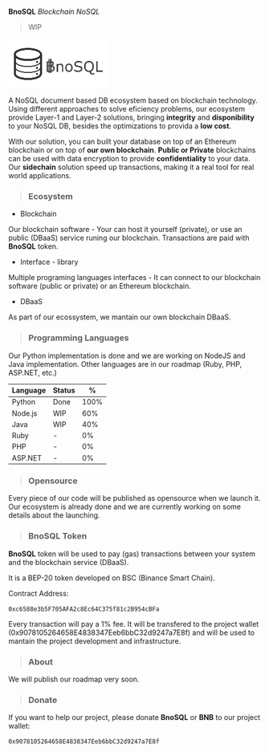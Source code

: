 **BnoSQL**  *Blockchain NoSQL* 
 > WIP


![BnoSQL Logo](https://github.com/bnosql/website/blob/main/BnoSQL2-200-98.png)


A NoSQL document based DB ecosystem based on blockchain technology.
Using different approaches to solve eficiency problems, our ecosystem provide Layer-1 and Layer-2 solutions, bringing **integrity** and **disponibility** to your NoSQL DB, besides the optimizations to provida a **low cost**.

With our solution, you can built your database on top of an Ethereum blockchain or on top of **our own blockchain**.
**Public or Private** blockchains can be used with data encryption to provide  **confidentiality** to your data. 
Our **sidechain** solution speed up transactions, making it a real tool for real world applications.


>### Ecosystem 
- Blockchain

Our blockchain software - Your can host it yourself (private), or use an public (DBaaS) service runing our blockchain. Transactions are paid with **BnoSQL** token.

- Interface - library

Multiple programing languages interfaces - It can connect to our blockchain software (public or private) or an Ethereum blockchain.

- DBaaS

As part of our ecossystem, we mantain our own blockchain DBaaS.

>### Programming Languages

Our Python implementation is done and we are working on NodeJS and Java implementation. Other languages are in our roadmap (Ruby, PHP, ASP.NET, etc.)

|Language| Status | % |
|--|--|--|
| Python | Done | 100%
| Node.js | WIP | 60%
| Java | WIP | 40%
| Ruby | - | 0%
| PHP | - | 0%
| ASP.NET | - | 0%


> ### Opensource
Every piece of our code will be published as opensource when we launch it.
Our ecosystem is already done and we are currently working on some details about the launching. 


>### BnoSQL Token
**BnoSQL** token will be used to pay (gas) transactions between your system and the blockchain service (DBaaS).

It is a BEP-20 token developed on BSC (Binance Smart Chain).

Contract Address:

    0xc6588e3b5F705AFA2c8Ec64C375f81c2B954cBFa


Every transaction will pay a 1% fee. It will be transfered to the project wallet (0x9078105264658E4838347Eeb6bbC32d9247a7E8f) and will be used to mantain the project development and infrastructure.

        
>### About

We will publish our roadmap very soon.


>### Donate

If you want to help our project, please donate **BnoSQL** or **BNB** to our project wallet:
	
	0x9078105264658E4838347Eeb6bbC32d9247a7E8f
